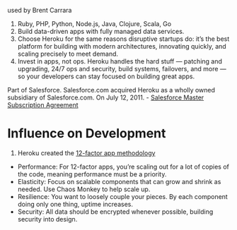 
used by Brent Carrara

1. Ruby, PHP, Python, Node.js, Java, Clojure, Scala, Go
1. Build data-driven apps with fully managed data services.
1. Choose Heroku for the same reasons disruptive startups do: it’s the best platform for building with modern architectures, innovating quickly, and scaling precisely to meet demand.
1. Invest in apps, not ops. Heroku handles the hard stuff — patching and upgrading, 24/7 ops and security, build systems, failovers, and more — so your developers can stay focused on building great apps.

Part of Salesforce.   Salesforce.com acquired Heroku as a wholly owned subsidiary of Salesforce.com. On July 12, 2011. - [Salesforce Master Subscription Agreement](https://c1.sfdcstatic.com/content/dam/web/en_us/www/documents/legal/salesforce_MSA.pdf)


# Influence on Development
1. Heroku created the [12-factor app methodology](https://en.wikipedia.org/wiki/Twelve-Factor_App_methodology)

- Performance: For 12-factor apps, you’re scaling out for a lot of copies of the code, meaning performance must be a priority.
- Elasticity: Focus on scalable components that can grow and shrink as needed. Use Chaos Monkey to help scale up.
- Resilience: You want to loosely couple your pieces. By each component doing only one thing, uptime increases.
- Security: All data should be encrypted whenever possible, building security into design.
